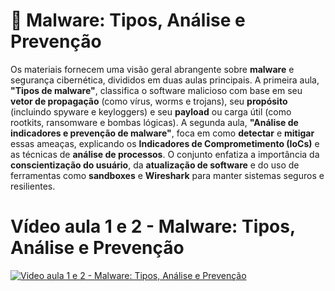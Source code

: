 # 🦠 Malware: Tipos, Análise e Prevenção

Os materiais fornecem uma visão geral abrangente sobre **malware** e segurança cibernética, divididos em duas aulas principais. A primeira aula, **"Tipos de malware"**, classifica o software malicioso com base em seu **vetor de propagação** (como vírus, worms e trojans), seu **propósito** (incluindo spyware e keyloggers) e seu **payload** ou carga útil (como rootkits, ransomware e bombas lógicas). A segunda aula, **"Análise de indicadores e prevenção de malware"**, foca em como **detectar** e **mitigar** essas ameaças, explicando os **Indicadores de Comprometimento (IoCs)** e as técnicas de **análise de processos**. O conjunto enfatiza a importância da **conscientização do usuário**, da **atualização de software** e do uso de ferramentas como **sandboxes** e **Wireshark** para manter sistemas seguros e resilientes.

# Vídeo aula 1 e 2 - Malware: Tipos, Análise e Prevenção
[![Video aula 1 e 2 - Malware: Tipos, Análise e Prevenção](https://i9.ytimg.com/vi_webp/ldTAQb5TEeg/sddefault.webp?v=68e45e1b&sqp=CNy7kccG&rs=AOn4CLCqmIYUNYH5z4VGIbvkhGEarSCPpQ)](https://youtu.be/ldTAQb5TEeg)